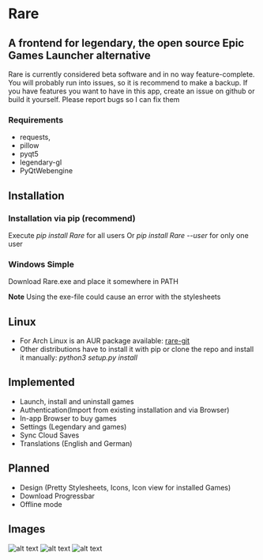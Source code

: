 # Rare

## A frontend for legendary, the open source Epic Games Launcher alternative

Rare is currently considered beta software and in no way feature-complete. You will probably run into issues, so it is recommend to make a backup. If you have features you want to have in this app, create an issue on github or build it yourself. Please report bugs so I can fix them


### Requirements

- requests,
- pillow
- pyqt5
- legendary-gl
- PyQtWebengine

## Installation

### Installation via pip (recommend)

Execute *pip install Rare* for all users Or *pip install Rare --user* for only one user

### Windows Simple

Download Rare.exe and place it somewhere in PATH

**Note**
Using the exe-file could cause an error with the stylesheets

## Linux

- For Arch Linux is an AUR package available: [rare-git](https://aur.archlinux.org/packages/rare-git)
- Other distributions have to install it with pip or clone the repo and install it manually: *python3 setup.py install*

## Implemented

- Launch, install and uninstall games
- Authentication(Import from existing installation and via Browser)
- In-app Browser to buy games
- Settings (Legendary and games)
- Sync Cloud Saves
- Translations (English and German)

## Planned
- Design (Pretty Stylesheets, Icons, Icon view for installed Games)
- Download Progressbar
- Offline mode

## Images

![alt text](https://github.com/Dummerle/Rare/blob/master/Screenshots/GameList.png?raw=true)
![alt text](https://github.com/Dummerle/Rare/blob/master/Screenshots/Uninstalled.png?raw=true)
![alt text](https://github.com/Dummerle/Rare/blob/master/Screenshots/Settings.png?raw=true)


